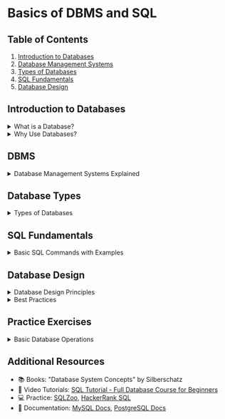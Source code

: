 # Basics of DBMS and SQL

## Table of Contents
1. [Introduction to Databases](#introduction-to-databases)
2. [Database Management Systems](#dbms)
3. [Types of Databases](#database-types)
4. [SQL Fundamentals](#sql-fundamentals)
5. [Database Design](#database-design)

## Introduction to Databases

<details>
<summary>What is a Database?</summary>

A database is an organized collection of data stored electronically. Think of it like a digital filing cabinet.

**Real-world analogies:**
- Library catalog 📚
- Phone contacts list 📱
- School records system 🎓

**Key characteristics:**
- Structured data storage
- Easy retrieval
- Data integrity
- Concurrent access
- Data security
</details>

<details>
<summary>Why Use Databases?</summary>

Instead of using spreadsheets or files, databases offer:

1. **Data Independence:** Applications don't need to know how data is stored
2. **Data Integrity:** Rules ensure data accuracy
3. **Concurrent Access:** Multiple users can access simultaneously
4. **Data Security:** Control who can see or modify data
5. **Data Recovery:** Backup and restore capabilities
</details>

## DBMS

<details>
<summary>Database Management Systems Explained</summary>

A DBMS is like a supervisor that manages all database operations.

**Core Functions:**
- Data storage and retrieval
- Security and authorization
- Backup and recovery
- Transaction management

**Popular DBMS Software:**
```
Relational:          NoSQL:
- MySQL             - MongoDB
- PostgreSQL        - Redis
- Oracle            - Cassandra
- SQL Server        - CouchDB
```
</details>

## Database Types

<details>
<summary>Types of Databases</summary>

### 1. Relational Databases (RDBMS)
```sql
-- Example table structure
CREATE TABLE Students (
    StudentID INT PRIMARY KEY,
    Name VARCHAR(50),
    Age INT
);
```

### 2. NoSQL Databases
```json
// Document store example (MongoDB)
{
    "studentId": 1,
    "name": "John Doe",
    "age": 20,
    "courses": ["Math", "Physics"]
}
```

### 3. Graph Databases
Used for connected data like social networks

### 4. Time-Series Databases
Perfect for IoT and monitoring systems
</details>

## SQL Fundamentals

<details>
<summary>Basic SQL Commands with Examples</summary>

### SELECT Statement
```sql
-- Basic query
SELECT * FROM Students;

-- With conditions
SELECT name, age 
FROM Students 
WHERE age > 18;

-- With sorting
SELECT name, grade 
FROM Students 
ORDER BY grade DESC;
```

### INSERT Statement
```sql
INSERT INTO Students (name, age)
VALUES ('John Doe', 20);
```

### UPDATE Statement
```sql
UPDATE Students 
SET age = 21 
WHERE name = 'John Doe';
```

### DELETE Statement
```sql
DELETE FROM Students 
WHERE age < 18;
```
</details>

## Database Design

<details>
<summary>Database Design Principles</summary>

### 1. Entity Relationship Diagrams
```
[Students] 1---* [Enrollments] *---1 [Courses]
     |                                  |
     |                                  |
     *                                  *
[Addresses]                        [Professors]
```

### 2. Normalization Rules
- **First Normal Form (1NF)**
  - No repeating groups
  - Atomic values

- **Second Normal Form (2NF)**
  - Must be in 1NF
  - No partial dependencies

- **Third Normal Form (3NF)**
  - Must be in 2NF
  - No transitive dependencies

### 3. Keys and Relationships
- Primary Keys
- Foreign Keys
- Composite Keys
- Candidate Keys
</details>

<details>
<summary>Best Practices</summary>

1. **Naming Conventions**
   - Use meaningful table and column names
   - Be consistent with capitalization
   - Avoid reserved words

2. **Data Integrity**
   - Use appropriate data types
   - Implement constraints
   - Define relationships properly

3. **Performance**
   - Index frequently searched columns
   - Optimize queries
   - Regular maintenance
</details>

## Practice Exercises

<details>
<summary>Basic Database Operations</summary>

1. Create a simple students database
2. Add student records
3. Query student information
4. Update student details
5. Delete student records

```sql
-- Example Exercise
CREATE TABLE Students (
    id INT PRIMARY KEY,
    name VARCHAR(50),
    email VARCHAR(100)
);

-- Practice inserting data
INSERT INTO Students VALUES (1, 'John', 'john@email.com');

-- Practice querying
SELECT * FROM Students WHERE id = 1;
```
</details>

## Additional Resources
- 📚 Books: "Database System Concepts" by Silberschatz
- 🎥 Video Tutorials: [SQL Tutorial - Full Database Course for Beginners](https://www.youtube.com/watch?v=HXV3zeQKqGY)
- 💻 Practice: [SQLZoo](https://sqlzoo.net/), [HackerRank SQL](https://www.hackerrank.com/domains/sql)
- 🔗 Documentation: [MySQL Docs](https://dev.mysql.com/doc/), [PostgreSQL Docs](https://www.postgresql.org/docs/)
